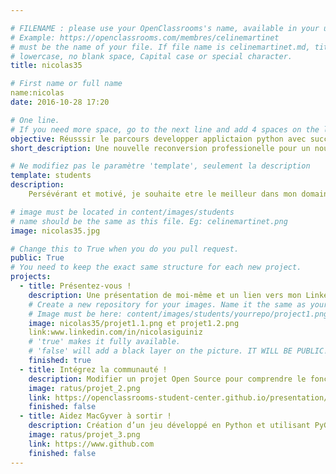 ```yaml
---

# FILENAME : please use your OpenClassrooms's name, available in your url.
# Example: https://openclassrooms.com/membres/celinemartinet
# must be the name of your file. If file name is celinemartinet.md, title is celinemartinet.
# lowercase, no blank space, Capital case or special character.
title: nicolas35

# First name or full name
name:nicolas
date: 2016-10-28 17:20

# One line.
# If you need more space, go to the next line and add 4 spaces on the left, as in 'description'.
objective: Réusssir le parcours developper applictaion python avec succées afin de réaliser tous mes projets.
short_description: Une nouvelle reconversion professionelle pour un nouvel objectif.

# Ne modifiez pas le paramètre 'template', seulement la description
template: students
description:
    Persévérant et motivé, je souhaite etre le meilleur dans mon domaine, je m'en donnerais donc les moyen ! mais bon il y a toujours quelqu'un de meilleur que soit alors sachons faire de notre mieux !

# image must be located in content/images/students
# name should be the same as this file. Eg: celinemartinet.png
image: nicolas35.jpg

# Change this to True when you do you pull request.
public: True
# You need to keep the exact same structure for each new project.
projects:
  - title: Présentez-vous !
    description: Une présentation de moi-même et un lien vers mon LinkedIn.
    # Create a new repository for your images. Name it the same as your nickname and profile picture.
    # Image must be here: content/images/students/yourrepo/project1.png
    image: nicolas35/projet1.1.png et projet1.2.png
    link:www.linkedin.com/in/nicolasiguiniz
    # 'true' makes it fully available.
    # 'false' will add a black layer on the picture. IT WILL BE PUBLIC!
    finished: true
  - title: Intégrez la communauté !
    description: Modifier un projet Open Source pour comprendre le fonctionnement de Git, de Github et des pull requests. 
    image: ratus/projet_2.png
    link: https://openclassrooms-student-center.github.io/presentation/students/ratus.html
    finished: false
  - title: Aidez MacGyver à sortir !
    description: Création d’un jeu développé en Python et utilisant PyGame.
    image: ratus/projet_3.png
    link: https://www.github.com
    finished: false
---
```

